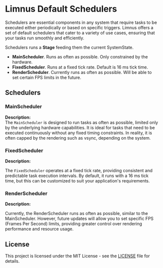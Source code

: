 # Limnus Default Schedulers

Schedulers are essential components in any system that require tasks to be executed
either periodically or based on specific triggers. Limnus offers a set of default 
schedulers that cater to a variety of use cases, ensuring that your tasks run smoothly and efficiently.

Schedulers runs a **Stage** feeding them the current SystemState.

* **MainScheduler**. Runs as often as possible. Only constrained by the hardware.
* **FixedScheduler**. Runs at a fixed tick rate. Default is 16 ms tick time.
* **RenderScheduler**. Currently runs as often as possible. Will be able to set certain FPS limits in the future.

## Schedulers

### MainScheduler

**Description:**  
The `MainScheduler` is designed to run tasks as often as possible, limited only by the underlying hardware 
capabilities. It is ideal for tasks that need to be executed continuously without any fixed timing constraints.
In reality, it is often capped by the rendering such as vsync, depending on the system.

### FixedScheduler

**Description:**  

The `FixedScheduler` operates at a fixed tick rate, providing consistent and predictable task execution 
intervals. By default, it runs with a 16 ms tick time, but this can be customized to suit your 
application's requirements.


### RenderScheduler

**Description:**

Currently, the RenderScheduler runs as often as possible, similar to the MainScheduler. However, future 
updates will allow you to set specific FPS (Frames Per Second) limits, providing greater control over 
rendering performance and resource usage.

## License

This project is licensed under the MIT License - see the [LICENSE](LICENSE) file for details.
